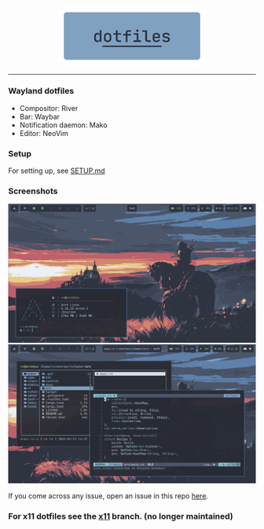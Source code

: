 <p align=center>
  <img src="./.assets/dotfiles.png" alt=dotfiles width=60%>
</p>
<hr />

### Wayland dotfiles

-   Compositor: River
-   Bar: Waybar
-   Notification daemon: Mako
-   Editor: NeoVim

### Setup

For setting up, see [SETUP.md](./.assets/SETUP.md)

### Screenshots

![Alt](./.assets/screenshots/2.png)
![Alt](./.assets/screenshots/1.png)

If you come across any issue, open an issue in this repo [here](https://github.com/rv178/.dotfiles/issues/new).

### For x11 dotfiles see the [x11](https://github.com/rv178/.dotfiles/tree/x11) branch. (no longer maintained)
